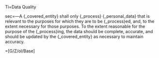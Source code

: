 Ti=Data Quality

sec=—A {_covered_entity} shall only {_process} {_personal_data} that is relevant to the purposes for which they are to be {_process}ed, and, to the extent necessary for those purposes. To the extent reasonable for the purpose of the {_process}ing, the data should be complete, accurate, and should be updated by the {_covered_entity} as necessary to maintain accuracy.

=[G/Z/ol/Base]
